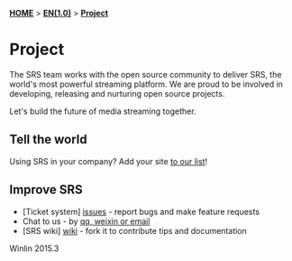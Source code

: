 [**HOME**](Home) > [**EN(1.0)**](v1_EN_Home) > [**Project**](v1_EN_Project)

# Project

The SRS team works with the open source community to deliver SRS, the world's most powerful streaming platform. We are proud to be involved in developing, releasing and nurturing open source projects.

Let's build the future of media streaming together.

## Tell the world

Using SRS in your company? Add your site [to our list](v1_EN_Sample)!

## Improve SRS

* [Ticket system] [issues] - report bugs and make feature requests
* Chat to us - by [qq, weixin or email](v1_EN_Contact)
* [SRS wiki] [wiki] - fork it to contribute tips and documentation

Winlin 2015.3

[issues]: https://github.com/simple-rtmp-server/srs/issues
[wiki]: https://github.com/simple-rtmp-server/srs/wiki
